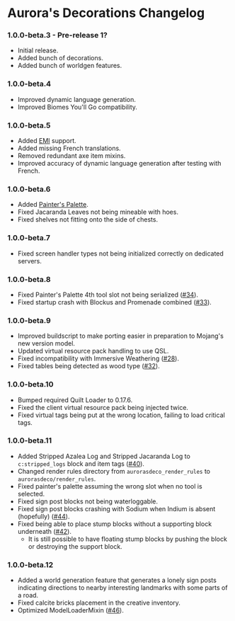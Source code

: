# Aurora's Decorations Changelog

### 1.0.0-beta.3 - Pre-release 1?

- Initial release.
- Added bunch of decorations.
- Added bunch of worldgen features.

### 1.0.0-beta.4

- Improved dynamic language generation.
- Improved Biomes You'll Go compatibility.

### 1.0.0-beta.5

- Added [EMI] support.
- Added missing French translations.
- Removed redundant axe item mixins.
- Improved accuracy of dynamic language generation after testing with French.

### 1.0.0-beta.6

- Added [Painter's Palette](https://lambdaurora.dev/AurorasDecorations/painter_palette.html).
- Fixed Jacaranda Leaves not being mineable with hoes.
- Fixed shelves not fitting onto the side of chests.

### 1.0.0-beta.7

- Fixed screen handler types not being initialized correctly on dedicated servers.

### 1.0.0-beta.8

- Fixed Painter's Palette 4th tool slot not being serialized ([#34](https://github.com/LambdAurora/AurorasDecorations/issues/34)).
- Fixed startup crash with Blockus and Promenade combined ([#33](https://github.com/LambdAurora/AurorasDecorations/issues/33)).

### 1.0.0-beta.9

- Improved buildscript to make porting easier in preparation to Mojang's new version model.
- Updated virtual resource pack handling to use QSL.
- Fixed incompatibility with Immersive Weathering ([#28](https://github.com/LambdAurora/AurorasDecorations/issues/28)).
- Fixed tables being detected as wood type ([#32](https://github.com/LambdAurora/AurorasDecorations/issues/32)).

### 1.0.0-beta.10

- Bumped required Quilt Loader to 0.17.6.
- Fixed the client virtual resource pack being injected twice.
- Fixed virtual tags being put at the wrong location, failing to load critical tags.

### 1.0.0-beta.11

- Added Stripped Azalea Log and Stripped Jacaranda Log to `c:stripped_logs` block and item tags ([#40](https://github.com/LambdAurora/AurorasDecorations/issues/40)).
- Changed render rules directory from `aurorasdeco_render_rules` to `aurorasdeco/render_rules`.
- Fixed painter's palette assuming the wrong slot when no tool is selected.
- Fixed sign post blocks not being waterloggable.
- Fixed sign post blocks crashing with Sodium when Indium is absent (hopefully) ([#44](https://github.com/LambdAurora/AurorasDecorations/issues/44)).
- Fixed being able to place stump blocks without a supporting block underneath ([#42](https://github.com/LambdAurora/AurorasDecorations/issues/42)).
  - It is still possible to have floating stump blocks by pushing the block or destroying the support block.

### 1.0.0-beta.12

- Added a world generation feature that generates a lonely sign posts indicating directions
  to nearby interesting landmarks with some parts of a road.
- Fixed calcite bricks placement in the creative inventory.
- Optimized ModelLoaderMixin ([#46](https://github.com/LambdAurora/AurorasDecorations/pull/46)).

[EMI]: https://modrinth.com/mod/emi "EMI Modrinth page"
